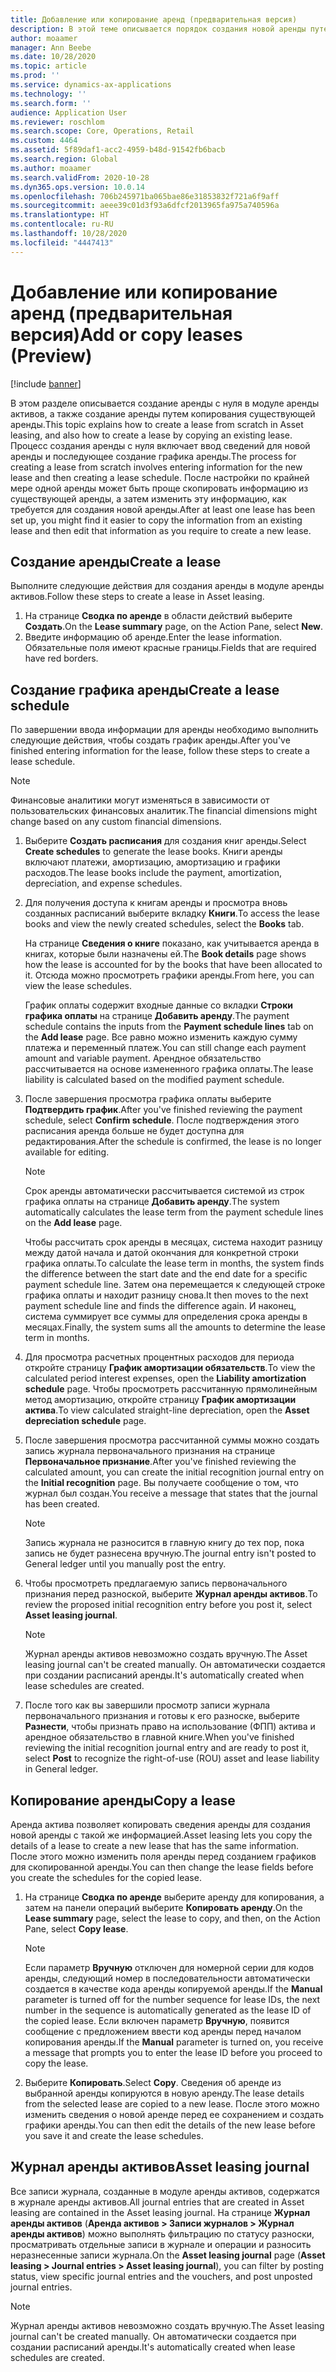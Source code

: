 ```yaml
---
title: Добавление или копирование аренд (предварительная версия)
description: В этой теме описывается порядок создания новой аренды путем ввода сведений для нее в модуль аренды активов или копирования информации из существующей аренды.
author: moaamer
manager: Ann Beebe
ms.date: 10/28/2020
ms.topic: article
ms.prod: ''
ms.service: dynamics-ax-applications
ms.technology: ''
ms.search.form: ''
audience: Application User
ms.reviewer: roschlom
ms.search.scope: Core, Operations, Retail
ms.custom: 4464
ms.assetid: 5f89daf1-acc2-4959-b48d-91542fb6bacb
ms.search.region: Global
ms.author: moaamer
ms.search.validFrom: 2020-10-28
ms.dyn365.ops.version: 10.0.14
ms.openlocfilehash: 706b245971ba065bae86e31853832f721a6f9aff
ms.sourcegitcommit: aeee39c01d3f93a6dfcf2013965fa975a740596a
ms.translationtype: HT
ms.contentlocale: ru-RU
ms.lasthandoff: 10/28/2020
ms.locfileid: "4447413"
---
```

# <a name="add-or-copy-leases-preview"></a><span data-ttu-id="65e50-103">Добавление или копирование аренд (предварительная версия)</span><span class="sxs-lookup"><span data-stu-id="65e50-103">Add or copy leases (Preview)</span></span>

[!include [banner](../includes/banner.md)]

<span data-ttu-id="65e50-104">В этом разделе описывается создание аренды с нуля в модуле аренды активов, а также создание аренды путем копирования существующей аренды.</span><span class="sxs-lookup"><span data-stu-id="65e50-104">This topic explains how to create a lease from scratch in Asset leasing, and also how to create a lease by copying an existing lease.</span></span> <span data-ttu-id="65e50-105">Процесс создания аренды с нуля включает ввод сведений для новой аренды и последующее создание графика аренды.</span><span class="sxs-lookup"><span data-stu-id="65e50-105">The process for creating a lease from scratch involves entering information for the new lease and then creating a lease schedule.</span></span> <span data-ttu-id="65e50-106">После настройки по крайней мере одной аренды может быть проще скопировать информацию из существующей аренды, а затем изменить эту информацию, как требуется для создания новой аренды.</span><span class="sxs-lookup"><span data-stu-id="65e50-106">After at least one lease has been set up, you might find it easier to copy the information from an existing lease and then edit that information as you require to create a new lease.</span></span>

## <a name="create-a-lease"></a><span data-ttu-id="65e50-107">Создание аренды</span><span class="sxs-lookup"><span data-stu-id="65e50-107">Create a lease</span></span>

<span data-ttu-id="65e50-108">Выполните следующие действия для создания аренды в модуле аренды активов.</span><span class="sxs-lookup"><span data-stu-id="65e50-108">Follow these steps to create a lease in Asset leasing.</span></span>

1. <span data-ttu-id="65e50-109">На странице **Сводка по аренде** в области действий выберите **Создать**.</span><span class="sxs-lookup"><span data-stu-id="65e50-109">On the **Lease summary** page, on the Action Pane, select **New**.</span></span>
2. <span data-ttu-id="65e50-110">Введите информацию об аренде.</span><span class="sxs-lookup"><span data-stu-id="65e50-110">Enter the lease information.</span></span> <span data-ttu-id="65e50-111">Обязательные поля имеют красные границы.</span><span class="sxs-lookup"><span data-stu-id="65e50-111">Fields that are required have red borders.</span></span>

## <a name="create-a-lease-schedule"></a><span data-ttu-id="65e50-112">Создание графика аренды</span><span class="sxs-lookup"><span data-stu-id="65e50-112">Create a lease schedule</span></span>

<span data-ttu-id="65e50-113">По завершении ввода информации для аренды необходимо выполнить следующие действия, чтобы создать график аренды.</span><span class="sxs-lookup"><span data-stu-id="65e50-113">After you've finished entering information for the lease, follow these steps to create a lease schedule.</span></span>

> [!NOTE]
> <span data-ttu-id="65e50-114">Финансовые аналитики могут изменяться в зависимости от пользовательских финансовых аналитик.</span><span class="sxs-lookup"><span data-stu-id="65e50-114">The financial dimensions might change based on any custom financial dimensions.</span></span>

1. <span data-ttu-id="65e50-115">Выберите **Создать расписания** для создания книг аренды.</span><span class="sxs-lookup"><span data-stu-id="65e50-115">Select **Create schedules** to generate the lease books.</span></span> <span data-ttu-id="65e50-116">Книги аренды включают платежи, амортизацию, амортизацию и графики расходов.</span><span class="sxs-lookup"><span data-stu-id="65e50-116">The lease books include the payment, amortization, depreciation, and expense schedules.</span></span>
2. <span data-ttu-id="65e50-117">Для получения доступа к книгам аренды и просмотра вновь созданных расписаний выберите вкладку **Книги**.</span><span class="sxs-lookup"><span data-stu-id="65e50-117">To access the lease books and view the newly created schedules, select the **Books** tab.</span></span>

    <span data-ttu-id="65e50-118">На странице **Сведения о книге** показано, как учитывается аренда в книгах, которые были назначены ей.</span><span class="sxs-lookup"><span data-stu-id="65e50-118">The **Book details** page shows how the lease is accounted for by the books that have been allocated to it.</span></span> <span data-ttu-id="65e50-119">Отсюда можно просмотреть графики аренды.</span><span class="sxs-lookup"><span data-stu-id="65e50-119">From here, you can view the lease schedules.</span></span>

    <span data-ttu-id="65e50-120">График оплаты содержит входные данные со вкладки **Строки графика оплаты** на странице **Добавить аренду**.</span><span class="sxs-lookup"><span data-stu-id="65e50-120">The payment schedule contains the inputs from the **Payment schedule lines** tab on the **Add lease** page.</span></span> <span data-ttu-id="65e50-121">Все равно можно изменить каждую сумму платежа и переменный платеж.</span><span class="sxs-lookup"><span data-stu-id="65e50-121">You can still change each payment amount and variable payment.</span></span> <span data-ttu-id="65e50-122">Арендное обязательство рассчитывается на основе измененного графика оплаты.</span><span class="sxs-lookup"><span data-stu-id="65e50-122">The lease liability is calculated based on the modified payment schedule.</span></span>

4. <span data-ttu-id="65e50-123">После завершения просмотра графика оплаты выберите **Подтвердить график**.</span><span class="sxs-lookup"><span data-stu-id="65e50-123">After you've finished reviewing the payment schedule, select **Confirm schedule**.</span></span> <span data-ttu-id="65e50-124">После подтверждения этого расписания аренда больше не будет доступна для редактирования.</span><span class="sxs-lookup"><span data-stu-id="65e50-124">After the schedule is confirmed, the lease is no longer available for editing.</span></span>

    > [!NOTE]
    > <span data-ttu-id="65e50-125">Срок аренды автоматически рассчитывается системой из строк графика оплаты на странице **Добавить аренду**.</span><span class="sxs-lookup"><span data-stu-id="65e50-125">The system automatically calculates the lease term from the payment schedule lines on the **Add lease** page.</span></span>
    >
    > <span data-ttu-id="65e50-126">Чтобы рассчитать срок аренды в месяцах, система находит разницу между датой начала и датой окончания для конкретной строки графика оплаты.</span><span class="sxs-lookup"><span data-stu-id="65e50-126">To calculate the lease term in months, the system finds the difference between the start date and the end date for a specific payment schedule line.</span></span> <span data-ttu-id="65e50-127">Затем она перемещается к следующей строке графика оплаты и находит разницу снова.</span><span class="sxs-lookup"><span data-stu-id="65e50-127">It then moves to the next payment schedule line and finds the difference again.</span></span> <span data-ttu-id="65e50-128">И наконец, система суммирует все суммы для определения срока аренды в месяцах.</span><span class="sxs-lookup"><span data-stu-id="65e50-128">Finally, the system sums all the amounts to determine the lease term in months.</span></span>

5. <span data-ttu-id="65e50-129">Для просмотра расчетных процентных расходов для периода откройте страницу **График амортизации обязательств**.</span><span class="sxs-lookup"><span data-stu-id="65e50-129">To view the calculated period interest expenses, open the **Liability amortization schedule** page.</span></span> <span data-ttu-id="65e50-130">Чтобы просмотреть рассчитанную прямолинейным метод амортизацию, откройте страницу **График амортизации актива**.</span><span class="sxs-lookup"><span data-stu-id="65e50-130">To view calculated straight-line depreciation, open the **Asset depreciation schedule** page.</span></span>
6. <span data-ttu-id="65e50-131">После завершения просмотра рассчитанной суммы можно создать запись журнала первоначального признания на странице **Первоначальное признание**.</span><span class="sxs-lookup"><span data-stu-id="65e50-131">After you've finished reviewing the calculated amount, you can create the initial recognition journal entry on the **Initial recognition** page.</span></span> <span data-ttu-id="65e50-132">Вы получаете сообщение о том, что журнал был создан.</span><span class="sxs-lookup"><span data-stu-id="65e50-132">You receive a message that states that the journal has been created.</span></span>

    > [!NOTE]
    > <span data-ttu-id="65e50-133">Запись журнала не разносится в главную книгу до тех пор, пока запись не будет разнесена вручную.</span><span class="sxs-lookup"><span data-stu-id="65e50-133">The journal entry isn't posted to General ledger until you manually post the entry.</span></span>

7. <span data-ttu-id="65e50-134">Чтобы просмотреть предлагаемую запись первоначального признания перед разноской, выберите **Журнал аренды активов**.</span><span class="sxs-lookup"><span data-stu-id="65e50-134">To review the proposed initial recognition entry before you post it, select **Asset leasing journal**.</span></span>

    > [!NOTE]
    > <span data-ttu-id="65e50-135">Журнал аренды активов невозможно создать вручную.</span><span class="sxs-lookup"><span data-stu-id="65e50-135">The Asset leasing journal can't be created manually.</span></span> <span data-ttu-id="65e50-136">Он автоматически создается при создании расписаний аренды.</span><span class="sxs-lookup"><span data-stu-id="65e50-136">It's automatically created when lease schedules are created.</span></span>

8. <span data-ttu-id="65e50-137">После того как вы завершили просмотр записи журнала первоначального признания и готовы к его разноске, выберите **Разнести**, чтобы признать право на использование (ФПП) актива и арендное обязательство в главной книге.</span><span class="sxs-lookup"><span data-stu-id="65e50-137">When you've finished reviewing the initial recognition journal entry and are ready to post it, select **Post** to recognize the right-of-use (ROU) asset and lease liability in General ledger.</span></span>

## <a name="copy-a-lease"></a><span data-ttu-id="65e50-138">Копирование аренды</span><span class="sxs-lookup"><span data-stu-id="65e50-138">Copy a lease</span></span>

<span data-ttu-id="65e50-139">Аренда актива позволяет копировать сведения аренды для создания новой аренды с такой же информацией.</span><span class="sxs-lookup"><span data-stu-id="65e50-139">Asset leasing lets you copy the details of a lease to create a new lease that has the same information.</span></span> <span data-ttu-id="65e50-140">После этого можно изменить поля аренды перед созданием графиков для скопированной аренды.</span><span class="sxs-lookup"><span data-stu-id="65e50-140">You can then change the lease fields before you create the schedules for the copied lease.</span></span>

1. <span data-ttu-id="65e50-141">На странице **Сводка по аренде** выберите аренду для копирования, а затем на панели операций выберите **Копировать аренду**.</span><span class="sxs-lookup"><span data-stu-id="65e50-141">On the **Lease summary** page, select the lease to copy, and then, on the Action Pane, select **Copy lease**.</span></span>

    > [!NOTE]
    > <span data-ttu-id="65e50-142">Если параметр **Вручную** отключен для номерной серии для кодов аренды, следующий номер в последовательности автоматически создается в качестве кода аренды копируемой аренды.</span><span class="sxs-lookup"><span data-stu-id="65e50-142">If the **Manual** parameter is turned off for the number sequence for lease IDs, the next number in the sequence is automatically generated as the lease ID of the copied lease.</span></span> <span data-ttu-id="65e50-143">Если включен параметр **Вручную**, появится сообщение с предложением ввести код аренды перед началом копирования аренды.</span><span class="sxs-lookup"><span data-stu-id="65e50-143">If the **Manual** parameter is turned on, you receive a message that prompts you to enter the lease ID before you proceed to copy the lease.</span></span>

2. <span data-ttu-id="65e50-144">Выберите **Копировать**.</span><span class="sxs-lookup"><span data-stu-id="65e50-144">Select **Copy**.</span></span> <span data-ttu-id="65e50-145">Сведения об аренде из выбранной аренды копируются в новую аренду.</span><span class="sxs-lookup"><span data-stu-id="65e50-145">The lease details from the selected lease are copied to a new lease.</span></span> <span data-ttu-id="65e50-146">После этого можно изменить сведения о новой аренде перед ее сохранением и создать графики аренды.</span><span class="sxs-lookup"><span data-stu-id="65e50-146">You can then edit the details of the new lease before you save it and create the lease schedules.</span></span>

## <a name="asset-leasing-journal"></a><span data-ttu-id="65e50-147">Журнал аренды активов</span><span class="sxs-lookup"><span data-stu-id="65e50-147">Asset leasing journal</span></span>

<span data-ttu-id="65e50-148">Все записи журнала, созданные в модуле аренды активов, содержатся в журнале аренды активов.</span><span class="sxs-lookup"><span data-stu-id="65e50-148">All journal entries that are created in Asset leasing are contained in the Asset leasing journal.</span></span> <span data-ttu-id="65e50-149">На странице **Журнал аренды активов** (**Аренда активов \> Записи журналов \> Журнал аренды активов**) можно выполнять фильтрацию по статусу разноски, просматривать отдельные записи в журнале и операции и разносить неразнесенные записи журнала.</span><span class="sxs-lookup"><span data-stu-id="65e50-149">On the **Asset leasing journal** page (**Asset leasing \> Journal entries \> Asset leasing journal**), you can filter by posting status, view specific journal entries and the vouchers, and post unposted journal entries.</span></span>

> [!NOTE]
> <span data-ttu-id="65e50-150">Журнал аренды активов невозможно создать вручную.</span><span class="sxs-lookup"><span data-stu-id="65e50-150">The Asset leasing journal can't be created manually.</span></span> <span data-ttu-id="65e50-151">Он автоматически создается при создании расписаний аренды.</span><span class="sxs-lookup"><span data-stu-id="65e50-151">It's automatically created when lease schedules are created.</span></span>
